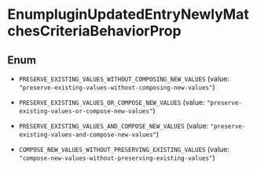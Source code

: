 

# EnumpluginUpdatedEntryNewlyMatchesCriteriaBehaviorProp

## Enum


* `PRESERVE_EXISTING_VALUES_WITHOUT_COMPOSING_NEW_VALUES` (value: `"preserve-existing-values-without-composing-new-values"`)

* `PRESERVE_EXISTING_VALUES_OR_COMPOSE_NEW_VALUES` (value: `"preserve-existing-values-or-compose-new-values"`)

* `PRESERVE_EXISTING_VALUES_AND_COMPOSE_NEW_VALUES` (value: `"preserve-existing-values-and-compose-new-values"`)

* `COMPOSE_NEW_VALUES_WITHOUT_PRESERVING_EXISTING_VALUES` (value: `"compose-new-values-without-preserving-existing-values"`)



